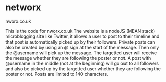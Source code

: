 # networx
nworx.co.uk

This is the code for nworx.co.uk
The website is a nodeJS (MEAN stack) microblogging site like Twitter, it allows a user to post to their timeline
and that post is automatically picked up by their followers. Private posts can also be created by using an @ sign
at the start of the message. Then only the @username will pick up the message. The targetted user will receive the
message whether they are following the poster or not.
A post with @username in the middle (not at the beginning) will go out to all followers and also be picked 
up by the targetted user whether they are following the poster or not. 
Posts are limited to 140 characters.
